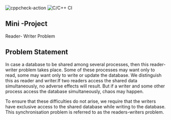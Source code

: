 ![cppcheck-action](https://github.com/99002438/Linux-and-OS-Programming/workflows/cppcheck-action/badge.svg?branch=master)
![C/C++ CI](https://github.com/99002438/Linux-and-OS-Programming/workflows/C/C++%20CI/badge.svg?branch=master)

## Mini -Project
Reader- Writer Problem

## Problem Statement

In case a database to be shared among several processes, then this reader-writer problem takes place. Some of these processes may want only to read, some may want only to write or update the database. We distinguish this as reader and writer.If two readers access the shared data simultaneously, no adverse effects will result.
But if a writer and some other process access the database simultaneously, chaos may happen.

To ensure that these difficulties do not arise, we require that the writers have exclusive access to the shared database while writing to the database. This synchronisation problem is referred to as the readers-writers problem.
